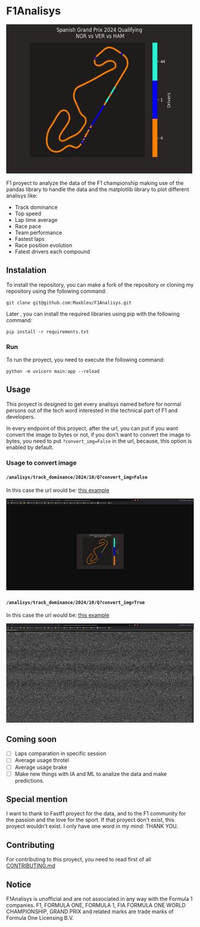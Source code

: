 # F1Analisys

<img src="./img/plot_example.png" alt="" width="500" height="400">

F1 proyect to analyze the data of the F1 championship making use of the pandas library to handle the data and the matplotlib library to plot different analisys like:

- Track dominance
- Top speed
- Lap time average
- Race pace
- Team performance
- Fastest laps
- Race position evolution
- Fatest drivers each compound

## Instalation

To install the repository, you can make a fork of the repository or cloning my repository using the following command:

```commandline
git clone git@github.com:Maxbleu/F1Analisys.git
```

Later , you can install the required libraries using pip with the following command:

```commandline
pip install -r requirements.txt
```

### Run

To run the proyect, you need to execute the following command:

```commandline
python -m uvicorn main:app --reload
```


## Usage

This proyect is designed to get every analisys named before for normal persons out of the tech word interested in the technical part of F1 and developers.

In every endpoint of this proyect, after the url, you can put if you want convert the image to bytes or not, if you don't want to convert the image to bytes, you need to put `?convert_img=False` in the url, because, this option is enabled by default. 

### Usage to convert image

#### `/analisys/track_dominance/2024/10/Q?convert_img=False`
In this case the url would be: [this example](https://f1analisys-production.up.railway.app/analisys/track_dominance/2024/10/Q?convert_img=False)

<img src="./img/example_get_image_not_converted.png" alt="ejemplo de obtener un analisis sin convertir a bytes">

#### `/analisys/track_dominance/2024/10/Q?convert_img=True`
In this case the url would be: [this example](https://f1analisys-production.up.railway.app/analisys/track_dominance/2024/10/Q)

<img src="./img/example_get_image_converted.png" alt="ejemplo de obtener un analisis convertido a bytes">

## Coming soon

- [ ] Laps comparation in specific session
- [ ] Average usage throtel
- [ ] Average usage brake
- [ ] Make new things with IA and ML to analize the data and
make predictions.

## Special mention
I want to thank to Fastf1 proyect for the data, and to the F1 community for the passion and the love for the sport.
If that proyect don't exist, this proyect wouldn't exist. I only have one word in my mind: THANK YOU.

## Contributing

For contributing to this proyect, you need to read first of all [CONTRIBUTING.md](https://github.com/Maxbleu/F1Analisys/blob/master/CONTRIBUTING.md)

## Notice
F1Analisys is unofficial and are not associated in any way with the Formula 1 companies. F1, FORMULA ONE, FORMULA 1, FIA FORMULA ONE WORLD CHAMPIONSHIP, GRAND PRIX and related marks are trade marks of Formula One Licensing B.V.
